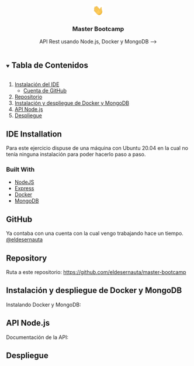<!-- HEADER -->
<br />
<p align="center">
    <img src="https://raw.githubusercontent.com/ABSphreak/ABSphreak/master/gifs/Hi.gif" width="30px"></h2>


  <h3 align="center">Master Bootcamp</h3>

  <p align="center">
    API Rest usando Node.js, Docker y MongoDB
    -->
  </p>
</p>

<!-- TABLE OF CONTENTS -->
<details open="open">
  <summary><h2 style="display: inline-block">Tabla de Contenidos</h2></summary>
  <ol>
    <li>
      <a href="#ide-installation">Instalación del IDE</a>
      <ul>
        <li><a href="#github">Cuenta de GitHub</a></li>
      </ul>
    </li>
    <li><a href="#repository">Repositorio</a></li>
    <li><a href="#docker-mongo">Instalación y despliegue de Docker y MongoDB</a></li>
    <li><a href="#api-nodejs">API Node.js</a></li>
    <li><a href="#deployment">Despliegue</a></li>
  </ol>
</details>

<!-- IDE Installation -->

## IDE Installation

<!-- screenshot del IDE instalado -->
<!-- [![Product Name Screen Shot][product-screenshot]](https://example.com) -->

Para este ejercicio dispuse de una máquina con Ubuntu 20.04 en la cual no tenía ninguna instalación para poder hacerlo paso a paso. 

### Built With

- [NodeJS](https://nodejs.org/es/)
- [Express](https://expressjs.com/es/)
- [Docker](https://docker.com/)
- [MongoDB](https://mongodb.com/)

<!-- GitHub -->

## GitHub

Ya contaba con una cuenta con la cual vengo trabajando hace un tiempo.
<a href="https://github.com/eldesernauta" target="_blank">@eldesernauta</a>

<!-- Repository -->

## Repository

Ruta a este repositorio:
<a href="https://github.com/eldesernauta/master-bootcamp" target="_blank">https://github.com/eldesernauta/master-bootcamp</a>

<!-- docker-mongo -->

## Instalación y despliegue de Docker y MongoDB

Instalando Docker y MongoDB:

<!-- api-node.js -->

## API Node.js

Documentación de la API:

<!-- deployment -->
## Despliegue
